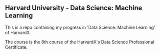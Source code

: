 ## Harvard University - Data Science: Machine Learning

This is a repo containing my progress in 'Data Science: Machine Learning' of HarvardX. 

The course is the 8th course of the HarvardX's Data Science Professional Certificate.